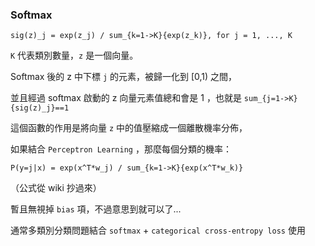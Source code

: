 ### Softmax

```
sig(z)_j = exp(z_j) / sum_{k=1->K}{exp(z_k)}, for j = 1, ..., K
```

`K` 代表類別數量，`z` 是一個向量。

Softmax 後的 z 中下標 `j` 的元素，被歸一化到 [0,1) 之間，

並且經過 softmax 啟動的 z 向量元素值總和會是 1 ，也就是 `sum_{j=1->K}{sig(z)_j}==1`

這個函數的作用是將向量 `z` 中的值壓縮成一個離散機率分佈，

如果結合 `Perceptron Learning` ，那麼每個分類的機率：

```
P(y=j|x) = exp(x^T*w_j) / sum_{k=1->K}{exp(x^T*w_k)}
```

（公式從 wiki 抄過來）

暫且無視掉 `bias` 項，不過意思到就可以了...

通常多類別分類問題結合 `softmax` + `categorical cross-entropy loss` 使用
